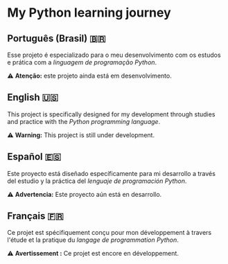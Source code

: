 # My Python learning journey

## Português (Brasil) 🇧🇷
Esse projeto é especializado para o meu desenvolvimento com os estudos e prática com a *linguagem de programação Python*.

⚠️ **Atenção:** este projeto ainda está em desenvolvimento.

## English 🇺🇸
This project is specifically designed for my development through studies and practice with the *Python programming language*.

⚠️ **Warning:** This project is still under development.

## Español 🇪🇸
Este proyecto está diseñado específicamente para mi desarrollo a través del estudio y la práctica del *lenguaje de programación Python*.

⚠️ **Advertencia:** Este proyecto aún está en desarrollo.

## Français 🇫🇷
Ce projet est spécifiquement conçu pour mon développement à travers l'étude et la pratique du *langage de programmation Python*.

⚠️ **Avertissement :** Ce projet est encore en développement.

